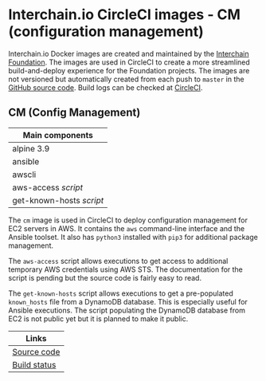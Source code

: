 # Interchain.io CircleCI images - CM (configuration management)

Interchain.io Docker images are created and maintained by the [Interchain Foundation](https://interchain.io). The images are used in CircleCI to create a more streamlined build-and-deploy experience for the Foundation projects.
The images are not versioned but automatically created from each push to `master` in the [GitHub source code](https://github.com/interchainio/images).
Build logs can be checked at [CircleCI](https://circleci.com/gh/interchainio/images/tree/master).

## CM (Config Management)
|Main components|
|-|
|alpine 3.9|
|ansible|
|awscli|
|aws-access *script*|
|get-known-hosts *script*|

The `cm` image is used in CircleCI to deploy configuration management for EC2 servers in AWS. It contains the `aws` command-line interface and the Ansible toolset. It also has `python3` installed with `pip3` for additional package management.

The `aws-access` script allows executions to get access to additional temporary AWS credentials using AWS STS. The documentation for the script is pending but the source code is fairly easy to read.

The `get-known-hosts` script allows executions to get a pre-populated `known_hosts` file from a DynamoDB database. This is especially useful for Ansible executions. The script populating the DynamoDB database from EC2 is not public yet but it is planned to make it public.


|Links|
|-|
|[Source code](https://github.com/interchainio/images/tree/master/cm)|
|[Build status](https://circleci.com/gh/interchainio/images/tree/master)|


